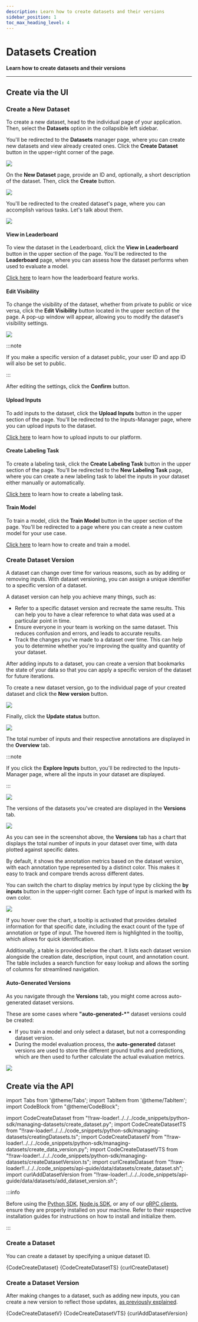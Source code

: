 ```yaml
---
description: Learn how to create datasets and their versions
sidebar_position: 1
toc_max_heading_level: 4
---
```


# Datasets Creation

**Learn how to create datasets and their versions**
<hr />

## **Create via the UI**

### Create a New Dataset

To create a new dataset, head to the individual page of your application. Then, select the **Datasets** option in the collapsible left sidebar.

You'll be redirected to the **Datasets** manager page, where you can create new datasets and view already created ones. Click the **Create Dataset** button in the upper-right corner of the page. 

![](/img/community/datasets/dataset_1.png)

On the **New Dataset** page, provide an ID and, optionally, a short description of the dataset. Then, click the **Create** button. 

![](/img/community/datasets/dataset_2.png)

You'll be redirected to the created dataset's page, where you can accomplish various tasks. Let's talk about them. 

![](/img/community/datasets/dataset_3.png)

#### View in Leaderboard

To view the dataset in the Leaderboard, click the **View in Leaderboard** button in the upper section of the page. You'll be redirected to the **Leaderboard** page, where you can assess how the dataset performs when used to evaluate a model.

[Click here](https://docs.clarifai.com/portal-guide/evaluate/leaderboard/#evaluation-dataset--version) to learn how the leaderboard feature works. 

#### Edit Visibility

To change the visibility of the dataset, whether from private to public or vice versa, click the **Edit Visibility** button located in the upper section of the page. A pop-up window will appear, allowing you to modify the dataset's visibility settings.

![](/img/community/datasets/dataset_3-1.png)

:::note

If you make a specific version of a dataset public, your user ID and app ID will also be set to public. 

:::

After editing the settings, click the **Confirm** button. 

#### Upload Inputs

To add inputs to the dataset, click the **Upload Inputs** button in the upper section of the page. You'll be redirected to the Inputs-Manager page, where you can upload inputs to the dataset.

[Click here](https://docs.clarifai.com/portal-guide/data/#upload-inputs) to learn how to upload inputs to our platform. 

#### Create Labeling Task

To create a labeling task, click the **Create Labeling Task** button in the upper section of the page. You'll be redirected to the **New Labeling Task** page, where you can create a new labeling task to label the inputs in your dataset either manually or automatically. 

[Click here](https://docs.clarifai.com/portal-guide/annotate/create-a-task) to learn how to create a labeling task. 

#### Train Model

To train a model, click the **Train Model** button in the upper section of the page. You'll be redirected to a page where you can create a new custom model for your use case. 

[Click here](https://docs.clarifai.com/portal-guide/model/pcustom-model-walkthrough) to learn how to create and train a model. 

### Create Dataset Version

A dataset can change over time for various reasons, such as by adding or removing inputs. With dataset versioning, you can assign a unique identifier to a specific version of a dataset. 

A dataset version can help you achieve many things, such as:

- Refer to a specific dataset version and recreate the same results. This can help you to have a clear reference to what data was used at a particular point in time.
- Ensure everyone in your team is working on the same dataset. This reduces confusion and errors, and leads to accurate results. 
- Track the changes you've made to a dataset over time. This can help you to determine whether you're improving the quality and quantity of your dataset. 

After adding inputs to a dataset, you can create a version that bookmarks the state of your data so that you can apply a specific version of the dataset for future iterations. 

To create a new dataset version, go to the individual page of your created dataset and click the **New version** button. 

![](/img/community/datasets/dataset_10.png)

Finally, click the **Update status** button. 

![](/img/community/datasets/dataset_11.png)

The total number of inputs and their respective annotations are displayed in the **Overview** tab. 

:::note

If you click the **Explore Inputs** button, you'll be redirected to the Inputs-Manager page, where all the inputs in your dataset are displayed.

:::

![](/img/community/datasets/dataset_12.png)

The versions of the datasets you've created are displayed in the **Versions** tab. 

![](/img/community/datasets/dataset_13.png)

As you can see in the screenshot above, the **Versions** tab has a chart that displays the total number of inputs in your dataset over time, with data plotted against specific dates. 

By default, it shows the annotation metrics based on the dataset version, with each annotation type represented by a distinct color. This makes it easy to track and compare trends across different dates.

You can switch the chart to display metrics by input type by clicking the **by inputs** button in the upper-right corner. Each type of input is marked with its own color. 

![](/img/community/datasets/dataset_13_1.png)

If you hover over the chart, a tooltip is activated that provides detailed information for that specific date, including the exact count of the type of annotation or type of input. The hovered item is highlighted in the tooltip, which allows for quick identification.

Additionally, a table is provided below the chart. It lists each dataset version alongside the creation date, description, input count, and annotation count. The table includes a search function for easy lookup and allows the sorting of columns for streamlined navigation.

#### Auto-Generated Versions

As you navigate through the **Versions** tab, you might come across auto-generated dataset versions.

These are some cases where **"auto-generated-*"** dataset versions could be created:

- If you train a model and only select a dataset, but not a corresponding dataset version.
- During the model evaluation process, the **auto-generated** dataset versions are used to store the different ground truths and predictions, which are then used to further calculate the actual evaluation metrics.

![](/img/community/datasets/autogen_version.png)

## **Create via the API**

import Tabs from '@theme/Tabs';
import TabItem from '@theme/TabItem';
import CodeBlock from "@theme/CodeBlock";

import CodeCreateDataset from "!!raw-loader!../../../code_snippets/python-sdk/managing-datasets/create_dataset.py";
import CodeCreateDatasetTS from "!!raw-loader!../../../code_snippets/python-sdk/managing-datasets/creatingDatasets.ts";
import CodeCreateDatasetV from "!!raw-loader!../../../code_snippets/python-sdk/managing-datasets/create_data_version.py";
import CodeCreateDatasetVTS from "!!raw-loader!../../../code_snippets/python-sdk/managing-datasets/createDatasetVersion.ts";
import curlCreateDataset from "!!raw-loader!!../../../code_snippets/api-guide/data/datasets/create_dataset.sh";
import curlAddDatasetVersion from "!!raw-loader!../../../code_snippets/api-guide/data/datasets/add_dataset_version.sh";

:::info

Before using the [Python SDK](https://docs.clarifai.com/additional-resources/api-overview/python-sdk), [Node.js SDK](https://docs.clarifai.com/additional-resources/api-overview/nodejs-sdk), or any of our [gRPC clients](https://docs.clarifai.com/additional-resources/api-overview/grpc-clients), ensure they are properly installed on your machine. Refer to their respective installation guides for instructions on how to install and initialize them.

:::

### Create a Dataset

You can create a dataset by specifying a unique dataset ID.

<Tabs groupId="code">
<TabItem value="python" label="Python SDK">
    <CodeBlock className="language-python">{CodeCreateDataset}</CodeBlock>
 
</TabItem>
<TabItem value="typescript" label="Node.js SDK">
    <CodeBlock className="language-typescript">{CodeCreateDatasetTS}</CodeBlock>
</TabItem>

<TabItem value="curl" label="cURL">
    <CodeBlock className="language-bash">{curlCreateDataset}</CodeBlock>
</TabItem>

</Tabs>

### Create a Dataset Version

After making changes to a dataset, such as adding new inputs, you can create a new version to reflect those updates, [as previously explained](#create-dataset-version).

<Tabs groupId="code">
<TabItem value="python" label="Python SDK">
    <CodeBlock className="language-python">{CodeCreateDatasetV}</CodeBlock>
 
</TabItem>
<TabItem value="typescript" label="Node.js SDK">
    <CodeBlock className="language-typescript">{CodeCreateDatasetVTS}</CodeBlock>
</TabItem>

<TabItem value="curl" label="cURL">
    <CodeBlock className="language-bash">{curlAddDatasetVersion}</CodeBlock>
</TabItem>

</Tabs>


        